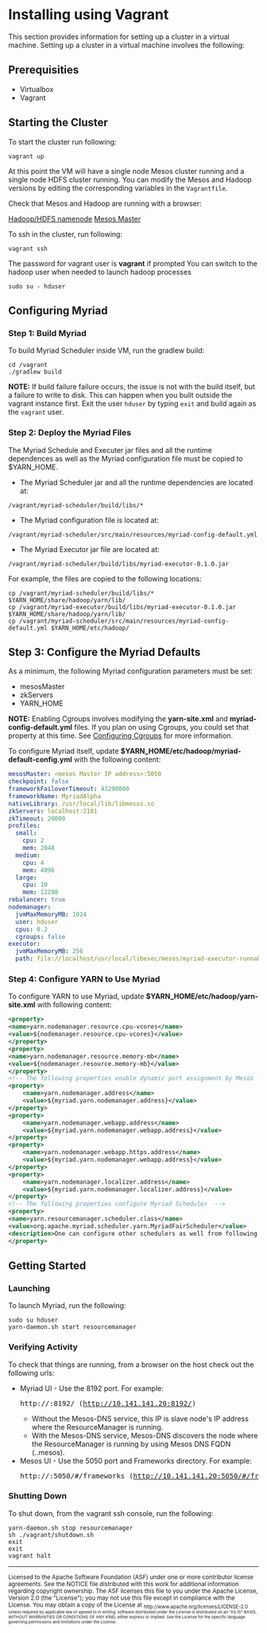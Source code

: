 # Installing using Vagrant

This section provides information for setting up a cluster in a virtual machine. Setting up a cluster in a virtual machine involves the following:


## Prerequisities
* Virtualbox
* Vagrant

## Starting the Cluster ##

To start the cluster run following:

```
vagrant up
```

At this point the VM will have a single node Mesos cluster running and a single node
HDFS cluster running. You can modify the Mesos and Hadoop versions by editing the
corresponding variables in the `Vagrantfile`.

Check that Mesos and Hadoop are running with a browser:

[Hadoop/HDFS namenode](http://10.141.141.20:50070)
[Mesos Master](http://10.141.141.20:5050/)

To ssh in the cluster, run following:

```
vagrant ssh
```

The password for vagrant user is **vagrant** if prompted
You can switch to the hadoop user when needed to launch hadoop processes

```
sudo su - hduser
```

## Configuring Myriad ##

### Step 1: Build Myriad ###

To build Myriad Scheduler inside VM, run the gradlew build:

```
cd /vagrant
./gradlew build
```

**NOTE:** If build failure failure occurs, the issue is not with the build itself, but a failure to write to disk.  This can happen when you built outside the vagrant instance first.  Exit the user `hduser` by typing `exit` and build again as the `vagrant` user.

### Step 2: Deploy the Myriad Files ###

The Myriad Schedule and Executer jar files and all the runtime dependences as well as the Myriad configuration file must be copied to $YARN_HOME.

* The Myriad Scheduler jar and all the runtime dependencies are located at:

```
/vagrant/myriad-scheduler/build/libs/*
```
* The Myriad configuration file is located at:

```
/vagrant/myriad-scheduler/src/main/resources/myriad-config-default.yml
```

* The Myriad Executor jar file are located at:

```
/vagrant/myriad-scheduler/build/libs/myriad-executor-0.1.0.jar
```

For example, the files are copied to the following locations:

```
cp /vagrant/myriad-scheduler/build/libs/* $YARN_HOME/share/hadoop/yarn/lib/
cp /vagrant/myriad-executor/build/libs/myriad-executor-0.1.0.jar $YARN_HOME/share/hadoop/yarn/lib/
cp /vagrant/myriad-scheduler/src/main/resources/myriad-config-default.yml $YARN_HOME/etc/hadoop/
```


## Step 3: Configure the Myriad Defaults ##

 As a minimum, the following Myriad configuration parameters must be set:

* mesosMaster
* zkServers
* YARN_HOME

**NOTE:** Enabling Cgroups involves modifying the **yarn-site.xml** and **myriad-config-default.yml** files. If you plan on using Cgroups, you could set that property at this time. See [Configuring Cgroups](cgroups.md) for more information.

To configure Myriad itself, update **$YARN_HOME/etc/hadoop/myriad-default-config.yml** with the following content:

```yml
mesosMaster: <mesos Master IP address>:5050
checkpoint: false
frameworkFailoverTimeout: 43200000
frameworkName: MyriadAlpha
nativeLibrary: /usr/local/lib/libmesos.so
zkServers: localhost:2181
zkTimeout: 20000
profiles:
  small:
    cpu: 2
    mem: 2048
  medium:
    cpu: 4
    mem: 4096
  large:
    cpu: 10
    mem: 12288
rebalancer: true
nodemanager:
  jvmMaxMemoryMB: 1024
  user: hduser
  cpus: 0.2
  cgroups: false
executor:
  jvmMaxMemoryMB: 256
  path: file://localhost/usr/local/libexec/mesos/myriad-executor-runnable-0.1.0.jar
```


### Step 4: Configure YARN to Use Myriad ###

To configure YARN to use Myriad, update **$YARN_HOME/etc/hadoop/yarn-site.xml** with following content:

```xml
<property>
<name>yarn.nodemanager.resource.cpu-vcores</name>
<value>${nodemanager.resource.cpu-vcores}</value>
</property>
<property>
<name>yarn.nodemanager.resource.memory-mb</name>
<value>${nodemanager.resource.memory-mb}</value>
</property>
<!-- The following properties enable dynamic port assignment by Mesos -->
<property>
    <name>yarn.nodemanager.address</name>
    <value>${myriad.yarn.nodemanager.address}</value>
</property>
<property>
    <name>yarn.nodemanager.webapp.address</name>
    <value>${myriad.yarn.nodemanager.webapp.address}</value>
</property>
<property>
    <name>yarn.nodemanager.webapp.https.address</name>
    <value>${myriad.yarn.nodemanager.webapp.address}</value>
</property>
<property>
    <name>yarn.nodemanager.localizer.address</name>
    <value>${myriad.yarn.nodemanager.localizer.address}</value>
</property>
<!-- The following properties configure Myriad Scheduler  -->
<property>
<name>yarn.resourcemanager.scheduler.class</name>
<value>org.apache.myriad.scheduler.yarn.MyriadFairScheduler</value>
<description>One can configure other schedulers as well from following list: org.apache.myriad.scheduler.yarn.MyriadCapacityScheduler, org.apache.myriad.scheduler.yarn.MyriadFifoScheduler</description>
</property>
```


## Getting Started ##

### Launching
To launch Myriad, run the following:

```
sudo su hduser
yarn-daemon.sh start resourcemanager
```

### Verifying Activity
To check that things are running, from a browser on the host check out the following urls:

* Myriad UI - Use the 8192 port. For example: <pre> http://<IP address>:8192/ (http://10.141.141.20:8192/)</pre>
	* Without the Mesos-DNS service, this IP is slave node's IP address where the ResourceManager is running.
	* With the Mesos-DNS service, Mesos-DNS discovers the node where the ResourceManager is running by using Mesos DNS FQDN (<app>.<framework>.mesos).
* Mesos UI - Use the 5050 port and Frameworks directory. For example: <pre>http://<IP address>:5050/#/frameworks (http://10.141.141.20:5050/#/frameworks).</pre>

### Shutting Down ###

To shut down, from the vagrant ssh console, run the following:

```
yarn-daemon.sh stop resourcemanager
sh ./vagrant/shutdown.sh
exit
exit
vagrant halt
```
---
<sub>
Licensed to the Apache Software Foundation (ASF) under one
or more contributor license agreements.  See the NOTICE file
distributed with this work for additional information
regarding copyright ownership.  The ASF licenses this file
to you under the Apache License, Version 2.0 (the
"License"); you may not use this file except in compliance
with the License.  You may obtain a copy of the License at

<sub>
  http://www.apache.org/licenses/LICENSE-2.0

<sub>
Unless required by applicable law or agreed to in writing,
software distributed under the License is distributed on an
"AS IS" BASIS, WITHOUT WARRANTIES OR CONDITIONS OF ANY
KIND, either express or implied.  See the License for the
specific language governing permissions and limitations
under the License.
